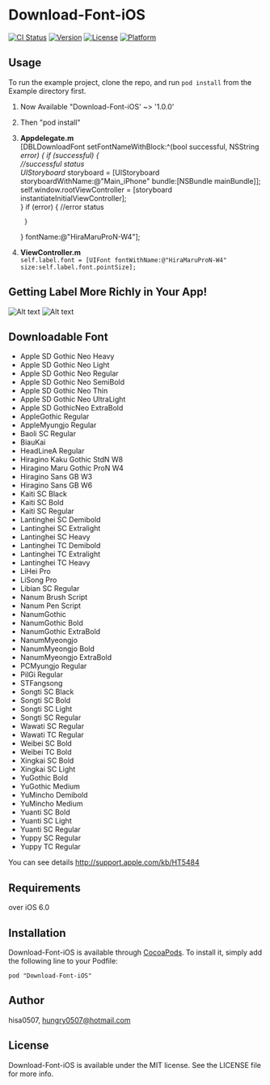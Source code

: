 
# Download-Font-iOS

[![CI Status](http://img.shields.io/travis/hisa0507/Download-Font-iOS.svg?style=flat)](https://travis-ci.org/hisa0507/Download-Font-iOS)
[![Version](https://img.shields.io/cocoapods/v/Download-Font-iOS.svg?style=flat)](http://cocoadocs.org/docsets/Download-Font-iOS)
[![License](https://img.shields.io/cocoapods/l/Download-Font-iOS.svg?style=flat)](http://cocoadocs.org/docsets/Download-Font-iOS)
[![Platform](https://img.shields.io/cocoapods/p/Download-Font-iOS.svg?style=flat)](http://cocoadocs.org/docsets/Download-Font-iOS)

## Usage

To run the example project, clone the repo, and run `pod install` from the Example directory first.  
  
1. Now Available "Download-Font-iOS' ~> '1.0.0'  
  
2. Then "pod install"  
  
3. **Appdelegate.m**  
    [DBLDownloadFont setFontNameWithBlock:^(bool successful, NSString *error) {
        if (successful) {  
            //successful status  
            UIStoryboard* storyboard = [UIStoryboard storyboardWithName:@"Main_iPhone" bundle:[NSBundle mainBundle]];  
            self.window.rootViewController = [storyboard instantiateInitialViewController];  
        } 
        if (error) { 
            //error status 
              
        }  
    } fontName:@"HiraMaruProN-W4"]; 

4. **ViewController.m**  
    `self.label.font = [UIFont fontWithName:@"HiraMaruProN-W4" size:self.label.font.pointSize];`  
  



## Getting Label More Richly in Your App!

![Alt text](../Download-Font-iOS/Preferences/Images/before.png "Before")
![Alt text](/Download-Font-iOS/Preferences/Images/after.png "After")



## Downloadable Font
* Apple SD Gothic Neo Heavy
* Apple SD Gothic Neo Light
* Apple SD Gothic Neo Regular
* Apple SD Gothic Neo SemiBold
* Apple SD Gothic Neo Thin
* Apple SD Gothic Neo UltraLight
* Apple SD GothicNeo ExtraBold
* AppleGothic Regular
* AppleMyungjo Regular
* Baoli SC Regular
* BiauKai
* HeadLineA Regular
* Hiragino Kaku Gothic StdN W8
* Hiragino Maru Gothic ProN W4
* Hiragino Sans GB W3
* Hiragino Sans GB W6
* Kaiti SC Black
* Kaiti SC Bold
* Kaiti SC Regular
* Lantinghei SC Demibold
* Lantinghei SC Extralight
* Lantinghei SC Heavy
* Lantinghei TC Demibold
* Lantinghei TC Extralight
* Lantinghei TC Heavy
* LiHei Pro
* LiSong Pro
* Libian SC Regular
* Nanum Brush Script
* Nanum Pen Script
* NanumGothic
* NanumGothic Bold
* NanumGothic ExtraBold
* NanumMyeongjo
* NanumMyeongjo Bold
* NanumMyeongjo ExtraBold
* PCMyungjo Regular
* PilGi Regular
* STFangsong
* Songti SC Black
* Songti SC Bold
* Songti SC Light
* Songti SC Regular
* Wawati SC Regular
* Wawati TC Regular
* Weibei SC Bold
* Weibei TC Bold
* Xingkai SC Bold
* Xingkai SC Light
* YuGothic Bold
* YuGothic Medium
* YuMincho Demibold
* YuMincho Medium
* Yuanti SC Bold
* Yuanti SC Light
* Yuanti SC Regular
* Yuppy SC Regular
* Yuppy TC Regular

You can see details <http://support.apple.com/kb/HT5484>




## Requirements

over iOS 6.0

## Installation

Download-Font-iOS is available through [CocoaPods](http://cocoapods.org). To install
it, simply add the following line to your Podfile:

    pod "Download-Font-iOS"

## Author

hisa0507, hungry0507@hotmail.com

## License

Download-Font-iOS is available under the MIT license. See the LICENSE file for more info.

